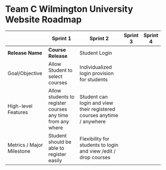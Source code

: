 


# Team C Wilmington University Website  Roadmap

| | **Sprint 1** | **Sprint 2** | **Sprint 3** | **Sprint 4** |
| --- | --- | --- | --- | --- |
| **Release Name** | **Course Release** | Student Login |
| Goal/Objective | Allow Student to select courses | Individualized login provision for  students |
| High-level Features | Allow students  to register courses any time from any where | Student can login and view their  registered courses anytime / anywhere |
| Metrics / Major Milestone | Student should be able to register easily | Flexibility for students to login and view /edit / drop courses |

